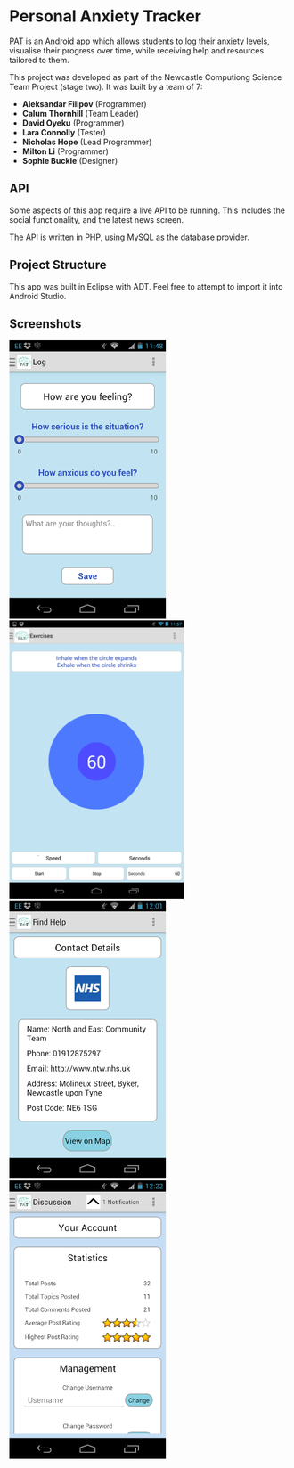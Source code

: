 # Personal Anxiety Tracker
PAT is an Android app which allows students to log their anxiety levels, visualise their progress over time, while receiving help and resources tailored to them.

This project was developed as part of the Newcastle Computiong Science Team Project (stage two). It was built by a team of 7:
- <b>Aleksandar Filipov</b> (Programmer)
- <b>Calum Thornhill</b> (Team Leader)
- <b>David Oyeku</b> (Programmer)
- <b>Lara Connolly</b> (Tester)
- <b>Nicholas Hope</b> (Lead Programmer)
- <b>Milton Li</b> (Programmer)
- <b>Sophie Buckle</b> (Designer)

## API
Some aspects of this app require a live API to be running. This includes the social functionality, and the latest news screen.

The API is written in PHP, using MySQL as the database provider.

## Project Structure
This app was built in Eclipse with ADT. Feel free to attempt to import it into Android Studio.

## Screenshots
<img src="https://github.com/NickToony/PersonalAnxietyTrackerApp/blob/master/github/screenshot1.png" height="500"/>
<img src="https://github.com/NickToony/PersonalAnxietyTrackerApp/blob/master/github/screenshot2.png" height="500"/>
<img src="https://github.com/NickToony/PersonalAnxietyTrackerApp/blob/master/github/screenshot3.png" height="500"/>
<img src="https://github.com/NickToony/PersonalAnxietyTrackerApp/blob/master/github/screenshot4.png" height="500"/>
